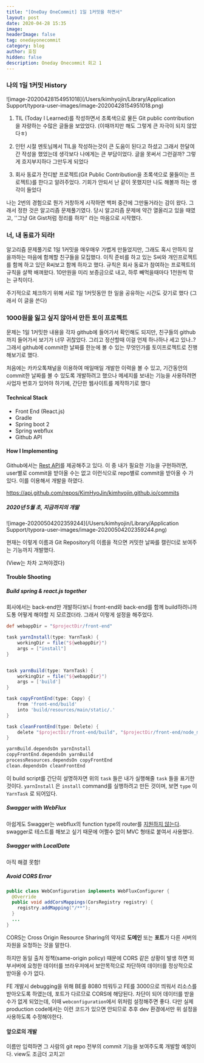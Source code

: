 ```yaml
---
title: "[OneDay OneCommit] 1일 1커밋을 하면서"
layout: post
date: 2020-04-28 15:35
image: 
headerImage: false
tag: onedayonecommit
category: blog
author: 효징
hidden: false
description: Oneday Onecommit 회고 1
---
```


### 나의 1일 1커밋 History

![image-20200428154951018](/Users/kimhyojin/Library/Application Support/typora-user-images/image-20200428154951018.png)

1. TIL (Today I Learned)를 작성하면서 초록색으로 물든 Git public contribution을 자랑하는 수많은 글들을 보았었다. (이때까지만 해도 그렇게 큰 자극이 되지 않았다ㅎ)

2. 인턴 시절 멘토님께서 TIL을 작성하는것이 큰 도움이 된다고 하셨고 그래서 한달여간 작성을 했었는데 생각보다 나에게는 큰 부담이었다. 글을 못써서 그런걸까? 그렇게 흐지부지하다 그만두게 되었다
3. 회사 동료가 잔디밭 프로젝트(Git Public Contribution을 초록색으로 물들이는 프로젝트)를 한다고 알려주었다. 기회가 안되서 난 같이 못했지만 나도 해볼까 하는 생각이 들었다



나는 2번의 경험으로 뭔가 거창하게 시작하면 백퍼 중간에 그만둘거라는 감이 왔다. 그래서 정한 것은 알고리즘 문제풀기였다. 당시 알고리즘 문제에 약간 열올리고 있을 때였고, ''그냥 Git Gist처럼 정리를 하자'' 라는 마음으로 시작했다. 



### 너, 내 동료가 되라!

알고리즘 문제풀기로 1일 1커밋을 매우매우 가볍게 만들었지만, 그래도 혹시 안하지 않을까하는 마음에 함께할 친구들을 모집했다. 이직 준비를 하고 있는 S씨와 개인프로젝트를 함께 하고 있던 R씨보고 함께 하자고 했다. 규칙은 회사 동료가 참여하는 프로젝트의 규칙을 살짝 배껴왔다. 10만원을 미리 보증금으로 내고, 하루 빼먹을때마다 1천원씩 깎는 규칙이다. 

주기적으로 체크하기 위해 서로 1일 1커밋동안 한 일을 공유하는 시간도 갖기로 했다 (그래서 이 글을 쓴다)



### 1000원을 잃고 싶지 않아서 만든 토이 프로젝트 

문제는 1일 1커밋한 내용을 각자 github에 들어가서 확인해도 되지만, 친구들의 github까지 들어가서 보기가 너무 귀찮았다. 그리고 정산할때 이걸 언제 하나하나 세고 있나..? 그래서 github에 commit한 날짜를 한눈에 볼 수 있는 무엇인가를 토이프로젝트로 진행해보기로 했다. 

처음에는 카카오톡채널을 이용하여 매일매일 개발한 이력을 볼 수 있고, 기간동안의 commit한 날짜를 볼 수 있도록 개발하려고 했으나 메세지를 보내는 기능을 사용하려면 사업자 번호가 있어야 하기에, 간단한 웹사이트를 제작하기로 했다



#### Technical Stack

- Front End (React.js) 
- Gradle
- Spring boot 2
- Spring webflux
- Github API



#### How I Implementing

Github에서는 [Rest API](https://developer.github.com/v3/)를 제공해주고 있다. 이 중 내가 필요한 기능을 구현하려면, user별로 commit을 받아올 수는 없고 이런식으로 repo별로 commit을 받아올 수 가 있다. 이를 이용해서 개발을 하였다.

https://api.github.com/repos/KimHyoJin/kimhyojin.github.io/commits



##### 2020년 5월 초, 지금까지의 개발

![image-20200504202359244](/Users/kimhyojin/Library/Application Support/typora-user-images/image-20200504202359244.png)

현재는 이렇게 이름과 Git Repository의 이름을 적으면 커밋한 날짜를 캘린더로 보여주는 기능까지 개발했다. 

(View는 차차 고쳐야겠다)



#### Trouble Shooting

##### Build spring & react.js together

회사에서는 back-end만 개발하다보니 front-end와 back-end를 함께 build하려니까 도통 어떻게 해야할 지 모르겠더라. 그래서 이렇게 설정을 해주었다. 

~~~groovy
def webappDir = "$projectDir/front-end"

task yarnInstall(type: YarnTask) {
    workingDir = file("${webappDir}")
    args = ["install"]
}


task yarnBuild(type: YarnTask) {
    workingDir = file("${webappDir}")
    args = ['build']
}

task copyFrontEnd(type: Copy) {
    from 'front-end/build'
    into 'build/resources/main/static/.'
}

task cleanFrontEnd(type: Delete) {
    delete "$projectDir/front-end/build", "$projectDir/front-end/node_modules"
}

yarnBuild.dependsOn yarnInstall
copyFrontEnd.dependsOn yarnBuild
processResources.dependsOn copyFrontEnd
clean.dependsOn cleanFrontEnd
~~~

이 build script를 간단히 설명하자면 위의 `task` 들은 내가 실행해줄 `task` 들을 표기한 것이다. `yarnInstall` 은 `install` command를 실행하려고 만든 것이며, 보면 `type` 이 `YarnTask` 로  되어있다.  



##### Swagger with WebFlux

아쉽게도 Swagger는 webflux의 function type의 router를 [지원하지 않는다](https://github.com/springfox/springfox/issues/2632). swagger로 테스트를 해보고 싶기 때문에 어쩔수 없이 MVC 형태로 붙여서 사용했다. 



##### Swagger with LocalDate

아직 해결 못함!



##### Avoid CORS Error 

~~~java
public class WebConfiguration implements WebFluxConfigurer {
  @Override
  public void addCorsMappings(CorsRegistry registry) {
    registry.addMapping("/**");
  }
  ... 
}
~~~



CORS는 Cross Origin Resource Sharing의 약자로 **도메인** 또는 **포트**가 다른 서버의 자원을 요청하는 것을 말한다. 

하지만 동일 출처 정책(same-origin policy) 때문에 CORS 같은 상황이 발생 하면 외부서버에 요청한 데이터를 브라우저에서 보안목적으로 차단하여 데이터를 정상적으로 받아올 수가 없다.

FE 개발시 debugging을 위해 BE를 8080 띄워두고 FE를 3000으로 띄워서 리소스를 받아오도록 하였는데, 포트가 다르므로 CORS에 해당된다. 차단이 되어 데이터를 받을 수가 없게 되었는데, 이때 `webconfiguration`에서 위처럼 설정해주면 좋다. 다만 실제 production code에서는 이런 코드가 있으면 안되므로 추후 dev 환경에서만 위 설정을 사용하도록 수정해야한다. 



#### 앞으로의 개발

이름만 입력하면 그 사람의 git repo 전부의 commit 기능을 보여주도록 개발할 예정이다. view도 조금더 고치고! 



